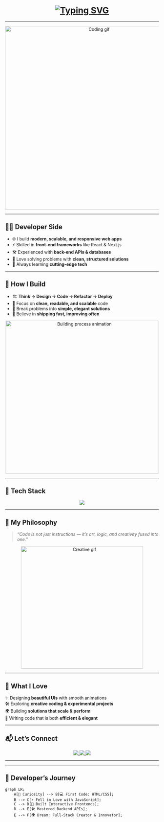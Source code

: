 <!-- Profile README -->

<!-- Typing Intro -->
<h1 align="center">
  <a href="https://git.io/typing-svg">
    <img src="https://readme-typing-svg.herokuapp.com?font=Fira+Code&size=28&pause=1000&color=00C4FF&center=true&vCenter=true&width=600&lines=Hey%2C+I'm+Pratyush+👋;Creative+Coder+%7C+Web+Developer;Problem+Solver+%7C+Lifelong+Learner" alt="Typing SVG" />
  </a>
</h1>

---

<!-- Hero GIF -->
<p align="center">
  <img src="https://user-images.githubusercontent.com/74038190/212750672-2f3f2b50-c84f-4ed8-a60a-849ae69ff9df.gif" width="600" alt="Coding gif">
</p>

---

## 👨‍💻 Developer Side  
- 🌐 I build **modern, scalable, and responsive web apps**  
- ⚡ Skilled in **front-end frameworks** like React & Next.js  
- 🛠 Experienced with **back-end APIs & databases**  
- 🧩 Love solving problems with **clean, structured solutions**  
- 🚀 Always learning **cutting-edge tech**  

---

## 🔧 How I Build  
- 🏗️ **Think → Design → Code → Refactor → Deploy**  
- 🎯 Focus on **clean, readable, and scalable** code  
- 🧩 Break problems into **simple, elegant solutions**  
- 🚀 Believe in **shipping fast, improving often**  

<p align="center">
  <img src="https://media4.giphy.com/media/v1.Y2lkPTc5MGI3NjExMTk4N25ubzZza3VuYnZpbXo0eHJxMGRoZzRva2N0bDhpcHRidHpkOCZlcD12MV9pbnRlcm5hbF9naWZfYnlfaWQmY3Q9Zw/S9d8XB557e8phGLBVS/giphy.gif" width="500" alt="Building process animation">
</p>

---

## 🔧 Tech Stack  
<p align="center">
  <img src="https://skillicons.dev/icons?i=html,css,js,mysql,angular,nodejs,python,mongodb,bootstrap,git,github,vscode" />
</p>

---

## 🎨 My Philosophy  
> *“Code is not just instructions — it’s art, logic, and creativity fused into one.”*  

<p align="center">
  <img src="https://media0.giphy.com/media/v1.Y2lkPTc5MGI3NjExcWJjM3JiOWtoZDczejYwbGRpNjk3NG9lNHFramo5ZWxlb3o5NXdreiZlcD12MV9pbnRlcm5hbF9naWZfYnlfaWQmY3Q9Zw/Rpl1sod1vCXK0L2SUN/giphy.gif" width="400" alt="Creative gif">
</p>

---

## 🌟 What I Love  
✨ Designing **beautiful UIs** with smooth animations  
🛠 Exploring **creative coding & experimental projects**  
🌍 Building **solutions that scale & perform**  
🎯 Writing code that is both **efficient & elegant**  

---

## 📬 Let’s Connect  
<p align="center">
  <a href="https://www.linkedin.com/in/pratyush-kumar-choudhury/" target="_blank">
    <img src="https://img.shields.io/badge/-LinkedIn-0077B5?style=for-the-badge&logo=linkedin&logoColor=white" />
  </a>
  <a href="mailto:pratyushchoudhury8086@gmail.com">
    <img src="https://img.shields.io/badge/-Email-D14836?style=for-the-badge&logo=gmail&logoColor=white" />
  </a>
  <a href="https://github.com/pratyush-choudhury-11/" target="_blank">
    <img src="https://img.shields.io/badge/-GitHub-181717?style=for-the-badge&logo=github&logoColor=white" />
  </a>
</p>

---
---

## 🌌 Developer’s Journey  
```mermaid
graph LR;
    A[🚀 Curiosity] --> B[💻 First Code: HTML/CSS];
    B --> C[⚡ Fell in Love with JavaScript];
    C --> D[🎨 Built Interactive Frontends];
    D --> E[🛠 Mastered Backend APIs];
    E --> F[🌍 Dream: Full-Stack Creator & Innovator];
